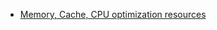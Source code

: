 * [Memory, Cache, CPU optimization resources](https://gist.github.com/ocornut/cb980ea183e848685a36)
